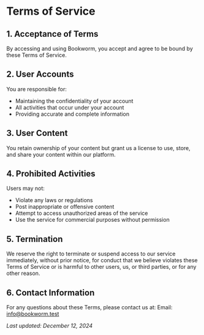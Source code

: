 # Terms of Service

## 1. Acceptance of Terms

By accessing and using Bookworm, you accept and agree to be bound by these Terms of Service.

## 2. User Accounts

You are responsible for:
- Maintaining the confidentiality of your account
- All activities that occur under your account
- Providing accurate and complete information

## 3. User Content

You retain ownership of your content but grant us a license to use, store, and share your content within our platform.

## 4. Prohibited Activities

Users may not:
- Violate any laws or regulations
- Post inappropriate or offensive content
- Attempt to access unauthorized areas of the service
- Use the service for commercial purposes without permission

## 5. Termination

We reserve the right to terminate or suspend access to our service immediately, without prior notice, for conduct that we believe violates these Terms of Service or is harmful to other users, us, or third parties, or for any other reason.

## 6. Contact Information

For any questions about these Terms, please contact us at:
Email: info@bookworm.test

*Last updated: December 12, 2024*
